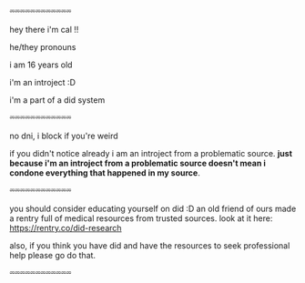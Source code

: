 ⏔⏔⏔⏔⏔⏔⏔⏔⏔⏔⏔⏔

hey there i'm cal !!

he/they pronouns

i am 16 years old

i'm an introject :D

i'm a part of a did system

⏔⏔⏔⏔⏔⏔⏔⏔⏔⏔⏔⏔

no dni, i block if you're weird

if you didn't notice already i am an introject from a problematic source. **just because i'm an introject from a problematic source doesn't mean i condone everything that happened in my source**. 

⏔⏔⏔⏔⏔⏔⏔⏔⏔⏔⏔⏔

you should consider educating yourself on did :D an old friend of ours made a rentry full of medical resources from trusted sources. look at it here: https://rentry.co/did-research

also, if you think you have did and have the resources to seek professional help please go do that.

⏔⏔⏔⏔⏔⏔⏔⏔⏔⏔⏔⏔

